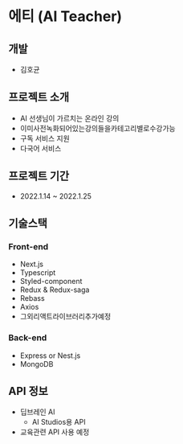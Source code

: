 # 에티 (AI Teacher)

## 개발

- 김호균

## 프로젝트 소개

- AI 선생님이 가르치는 온라인 강의
- 이미사전녹화되어있는강의들을카테고리별로수강가능
- 구독 서비스 지원
- 다국어 서비스

## 프로젝트 기간

- 2022.1.14 ~ 2022.1.25

## 기술스택

### Front-end

- Next.js
- Typescript
- Styled-component
- Redux & Redux-saga
- Rebass
- Axios
- 그외리액트라이브러리추가예정

### Back-end

- Express or Nest.js
- MongoDB

## API 정보

- 딥브레인 AI
  - AI Studios용 API
- 교육관련 API 사용 예정
